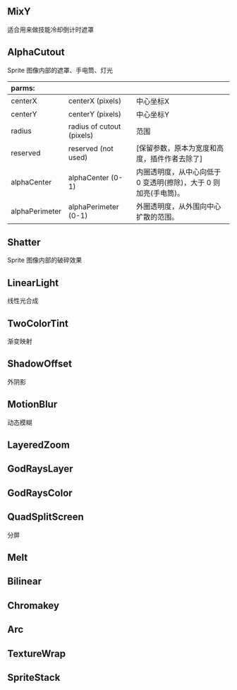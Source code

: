 
## MixY
适合用来做技能冷却倒计时遮罩


## AlphaCutout
Sprite 图像内部的遮罩、手电筒、灯光

| parms:            |                            |             |
|:----------------- |:-------------------------- |:----------- |
| centerX           | centerX (pixels)           | 中心坐标X    |
| centerY           | centerY (pixels)           | 中心坐标Y    |
| radius            | radius of cutout (pixels)  | 范围         |
| reserved          | reserved (not used)        | [保留参数，原本为宽度和高度，插件作者去除了]  |
| alphaCenter       | alphaCenter (0-1)          | 内圈透明度，从中心向低于 0 变透明(擦除)，大于 0 则加亮(手电筒)。 |
| alphaPerimeter    | alphaPerimeter (0-1)       | 外圈透明度，从外围向中心扩散的范围。 |

## Shatter
Sprite 图像内部的破碎效果

## LinearLight
线性光合成

## TwoColorTint
渐变映射

## ShadowOffset
外阴影

## MotionBlur
动态模糊

## LayeredZoom

## GodRaysLayer

## GodRaysColor

## QuadSplitScreen
分屏

## Melt

## Bilinear

## Chromakey

## Arc

## TextureWrap

## SpriteStack


